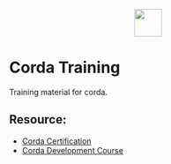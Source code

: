 <div align="center">
  <img src='https://miro.medium.com/max/1400/1*NF7Hpeze8C5LVY4-ZQmOfg.png' height='50px'/>
</div>

# Corda Training

Training material for corda.

## Resource:
- [Corda Certification](https://www.corda.net/training-and-certification/)
- [Corda Development Course](https://www.udemy.com/corda-development/)
